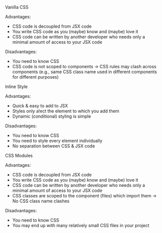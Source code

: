 Vanilla CSS

Advantages:

- CSS code is decoupled from JSX code
- You write CSS code as you (maybe) know and (maybe) love it
- CSS code can be written by another developer who needs only a minimal amount of access to your JSX code

Disadvantages:

- You need to know CSS
- CSS code is not scoped to components → CSS rules may clash across components (e.g., same CSS class name used in different components for different purposes)

Inline Style

Advantages:

- Quick & easy to add to JSX
- Styles only a!ect the element to which you add them
- Dynamic (conditional) styling is simple

Disadvantages:

- You need to know CSS
- You need to style every element individually
- No separation between CSS & JSX code

CSS Modules

Advantages:

- CSS code is decoupled from JSX code
- You write CSS code as you (maybe) know and (maybe) love it
- CSS code can be written by another developer who needs only a minimal amount of access to your JSX code
- CSS classes are scoped to the component (files) which import them → No CSS class name clashes

Disadvantages:

- You need to know CSS
- You may end up with many relatively small CSS files in your project
